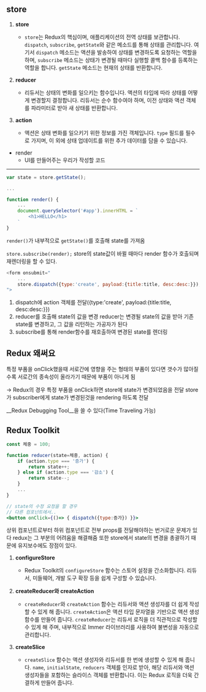 

## store

1. **store**
    - `store`는 Redux의 핵심이며, 애플리케이션의 전역 상태를 보관합니다. `dispatch`, `subscribe`, `getState`와 같은 메소드를 통해 상태를 관리합니다. 여기서 `dispatch` 메소드는 액션을 발송하여 상태를 변경하도록 요청하는 역할을 하며, `subscribe` 메소드는 상태가 변경될 때마다 실행할 콜백 함수를 등록하는 역할을 합니다. `getState` 메소드는 현재의 상태를 반환합니다.
2. **reducer**
    
    - 리듀서는 상태의 변화를 일으키는 함수입니다. 액션의 타입에 따라 상태를 어떻게 변경할지 결정합니다. 리듀서는 순수 함수여야 하며, 이전 상태와 액션 객체를 파라미터로 받아 새 상태를 반환합니다.
3. **action**
    
    - 액션은 상태 변화를 일으키기 위한 정보를 가진 객체입니다. `type` 필드를 필수로 가지며, 이 외에 상태 업데이트를 위한 추가 데이터를 담을 수 있습니다.
- render
	- UI를 만들어주는 우리가 작성할 코드

---

```js
var state = store.getState();

...

function render() {
	...
	document.querySelector('#app').innerHTML = `
		<h1>HELLO</h1>
	`
}
```

`render()`가 내부적으로 `getState()`를 호출해 state를 가져옴

`store.subscribe(render);`
store의 state값이 바뀔 때마다 render 함수가 호출되며 재렌더링을 할 수 있다.


```js
<form onsubmit="
	...
	store.dispatch({type:'create', payload:{title:title, desc:desc:}});
">
```

1. dispatch에 action 객체를 전달({type:'create', payload:{title:title, desc:desc:}})
2. reducer를 호출해 state의 값을 변경
reducer는 변경될 state의 값을 받아 기존 state를 변경하고, 그 값을 리턴하는 가공자가 된다
3. subscribe를 통해 render함수를 재호출하여 변경된 state를 렌더링


## Redux 왜써요

특정 부품을 onClick했을때 서로간에 영향을 주는 형태의 부품이 있다면
갯수가 많아질수록 서로간의 종속성이 올라가기 때문에 부품이 아니게 됨

-> Redux의 경우
특정 부품을 onClick하면 store에 state가 변경되었음을 전달
store가 subscriber에게 state가 변경된것을 rendering 하도록 전달

__Redux Debugging Tool__을 쓸 수 있다(Time Traveling 가능)
## Redux Toolkit

```jsx
const 체중 = 100;

function reducer(state=체중, action) {
	if (action.type === '증가') {
		return state++;
	} else if (action.type === '감소') {
		return state--;
	}
	...
}

// state의 수정 요청을 할 경우
// 다른 컴포넌트에서..
<button onClick={()=> { dispatch({type:증가}) }}>
```

상위 컴포넌트로부터 하위 컴포넌트로 전부 props를 전달해야하는 번거로운 문제가 있다
redux는 그 부분의 어려움을 해결해줌
또한 store에서 state의 변경을 총괄하기 때문에 유지보수에도 장점이 있다.

1. **configureStore**
    
    - Redux Toolkit의 `configureStore` 함수는 스토어 설정을 간소화합니다. 리듀서, 미들웨어, 개발 도구 확장 등을 쉽게 구성할 수 있습니다.
2. **createReducer와 createAction**
    
    - `createReducer`와 `createAction` 함수는 리듀서와 액션 생성자를 더 쉽게 작성할 수 있게 해 줍니다. `createAction`은 액션 타입 문자열을 기반으로 액션 생성 함수를 만들어 줍니다. `createReducer`는 리듀서 로직을 더 직관적으로 작성할 수 있게 해 주며, 내부적으로 Immer 라이브러리를 사용하여 불변성을 자동으로 관리합니다.
3. **createSlice**
    
    - `createSlice` 함수는 액션 생성자와 리듀서를 한 번에 생성할 수 있게 해 줍니다. `name`, `initialState`, `reducers` 객체를 인자로 받아, 해당 리듀서와 액션 생성자들을 포함하는 슬라이스 객체를 반환합니다. 이는 Redux 로직을 더욱 간결하게 만들어 줍니다.